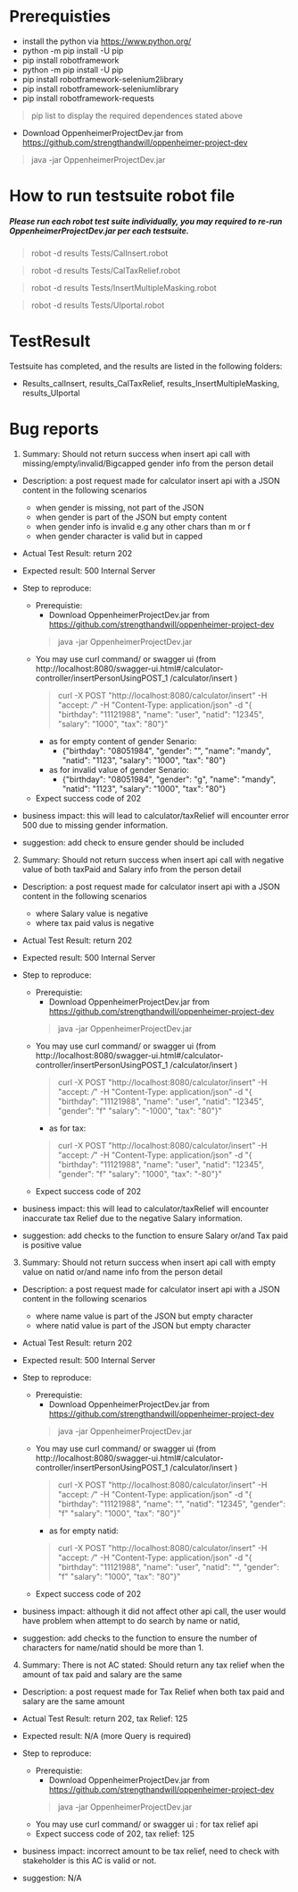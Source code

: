 # Prerequisties
- install the python via  https://www.python.org/
- python -m pip install -U pip
- pip install robotframework
- python -m pip install -U pip
- pip install robotframework-selenium2library
- pip install robotframework-seleniumlibrary
- pip install robotframework-requests

> pip list to display the required dependences stated above 

- Download OppenheimerProjectDev.jar from https://github.com/strengthandwill/oppenheimer-project-dev
> java -jar OppenheimerProjectDev.jar


# How to run testsuite robot file
##### Please run each robot test suite individually, you may required to re-run OppenheimerProjectDev.jar per each testsuite.
> robot -d results Tests/CalInsert.robot

> robot -d results Tests/CalTaxRelief.robot

> robot -d results Tests/InsertMultipleMasking.robot

> robot -d results Tests/UIportal.robot

# TestResult
Testsuite has completed, and the results are listed in the following folders:
- Results_calInsert, results_CalTaxRelief, results_InsertMultipleMasking, results_UIportal

# Bug reports
1. Summary: Should not return success when insert api call with missing/empty/invalid/Bigcapped gender info from the person detail
-   Description: a post request made for calculator insert api with a JSON content in the following scenarios
    -   when gender is missing, not part of the JSON
    -   when gender is part of the JSON but empty content
    -   when gender info is invalid e.g any other chars than m or f
    -   when gender character is valid but in capped
-   Actual Test Result: return 202
-   Expected result: 500 Internal Server
-   Step to reproduce: 
    -   Prerequistie: 
        - Download OppenheimerProjectDev.jar from https://github.com/strengthandwill/oppenheimer-project-dev
        > java -jar OppenheimerProjectDev.jar
    -   You may use curl command/ or swagger ui (from http://localhost:8080/swagger-ui.html#/calculator-controller/insertPersonUsingPOST_1  /calculator/insert )
        > curl -X POST "http://localhost:8080/calculator/insert" -H "accept: */*" -H "Content-Type: application/json" -d "{ \"birthday\": \"11121988\", \"name\": \"user\", \"natid\": \"12345\", \"salary\": \"1000\", \"tax\": \"80\"}"
        -   as for empty content of gender Senario:
            -   {"birthday": "08051984", "gender": "", "name": "mandy", "natid": "1123", "salary": "1000", "tax": "80"}
        -   as for invalid value of gender Senario:
            -   {"birthday": "08051984", "gender": "g", "name": "mandy", "natid": "1123", "salary": "1000", "tax": "80"}
    -   Expect success code of 202

-   business impact: this will lead to calculator/taxRelief will encounter error 500 due to missing gender information.
-   suggestion: add check to ensure gender should be included

2. Summary: Should not return success when insert api call with negative value of both taxPaid and Salary info from the person detail
-   Description: a post request made for calculator insert api with a JSON content in the following scenarios
    -   where Salary value is negative
    -   where tax  paid valus is negative
-   Actual Test Result: return 202
-   Expected result: 500 Internal Server
-   Step to reproduce: 
    -   Prerequistie: 
        - Download OppenheimerProjectDev.jar from https://github.com/strengthandwill/oppenheimer-project-dev
        > java -jar OppenheimerProjectDev.jar
    -   You may use curl command/ or swagger ui (from http://localhost:8080/swagger-ui.html#/calculator-controller/insertPersonUsingPOST_1  /calculator/insert )
        > curl -X POST "http://localhost:8080/calculator/insert" -H "accept: */*" -H "Content-Type: application/json" -d "{ \"birthday\": \"11121988\", \"name\": \"user\", \"natid\": \"12345\", \"gender\": \"f\" \"salary\": \"-1000\", \"tax\": \"80\"}"
        - as for tax:
        > curl -X POST "http://localhost:8080/calculator/insert" -H "accept: */*" -H "Content-Type: application/json" -d "{ \"birthday\": \"11121988\", \"name\": \"user\", \"natid\": \"12345\", \"gender\": \"f\" \"salary\": \"1000\", \"tax\": \"-80\"}"
    -   Expect success code of 202

-   business impact: this will lead to calculator/taxRelief will encounter inaccurate tax Relief due to the negative Salary information.
-   suggestion: add checks to the function to ensure Salary or/and Tax paid is positive value

3. Summary: Should not return success when insert api call with empty value on natid or/and name info from the person detail
-   Description: a post request made for calculator insert api with a JSON content in the following scenarios
    -   where name value is part of the JSON but empty character
    -   where natid value is part of the JSON but empty character
-   Actual Test Result: return 202
-   Expected result: 500 Internal Server
-   Step to reproduce: 
    -   Prerequistie: 
        - Download OppenheimerProjectDev.jar from https://github.com/strengthandwill/oppenheimer-project-dev
        > java -jar OppenheimerProjectDev.jar
    -   You may use curl command/ or swagger ui (from http://localhost:8080/swagger-ui.html#/calculator-controller/insertPersonUsingPOST_1  /calculator/insert )
        > curl -X POST "http://localhost:8080/calculator/insert" -H "accept: */*" -H "Content-Type: application/json" -d "{ \"birthday\": \"11121988\", \"name\": \"\", \"natid\": \"12345\", \"gender\": \"f\" \"salary\": \"1000\", \"tax\": \"80\"}"
        - as for empty natid:
        > curl -X POST "http://localhost:8080/calculator/insert" -H "accept: */*" -H "Content-Type: application/json" -d "{ \"birthday\": \"11121988\", \"name\": \"user\", \"natid\": \"\", \"gender\": \"f\" \"salary\": \"1000\", \"tax\": \"80\"}"
    -   Expect success code of 202

-   business impact: although it did not affect other api call, the user would have problem when attempt to do search by name or natid, 
-   suggestion: add checks to the function to ensure the number of characters for name/natid should be more than 1.

4. Summary: There is not AC stated: Should return any tax relief when the amount of tax paid and salary are the same
-   Description: a post request made for Tax Relief when both tax paid and salary are the same amount
-   Actual Test Result: return 202, tax Relief: 125
-   Expected result: N/A (more Query is required)
-   Step to reproduce: 
    -   Prerequistie: 
        - Download OppenheimerProjectDev.jar from https://github.com/strengthandwill/oppenheimer-project-dev
        > java -jar OppenheimerProjectDev.jar
    -   You may use curl command/ or swagger ui : for tax relief api
    -   Expect success code of 202, tax relief: 125

-   business impact: incorrect amount to be tax relief, need to check with stakeholder is this AC is valid or not.
-   suggestion: N/A




